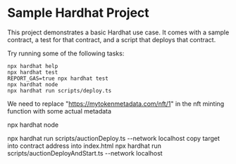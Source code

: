 # Sample Hardhat Project

This project demonstrates a basic Hardhat use case. It comes with a sample contract, a test for that contract, and a script that deploys that contract.

Try running some of the following tasks:

```shell
npx hardhat help
npx hardhat test
REPORT_GAS=true npx hardhat test
npx hardhat node
npx hardhat run scripts/deploy.ts
```
We need to replace "https://mytokenmetadata.com/nft/1" in the nft minting function with some actual metadata

npx hardhat node
<!-- npx hardhat run scripts/mint-nfts.ts --network localhost -->
npx hardhat run scripts/auctionDeploy.ts --network localhost
copy target into contract address into index.html
npx hardhat run scripts/auctionDeployAndStart.ts --network localhost